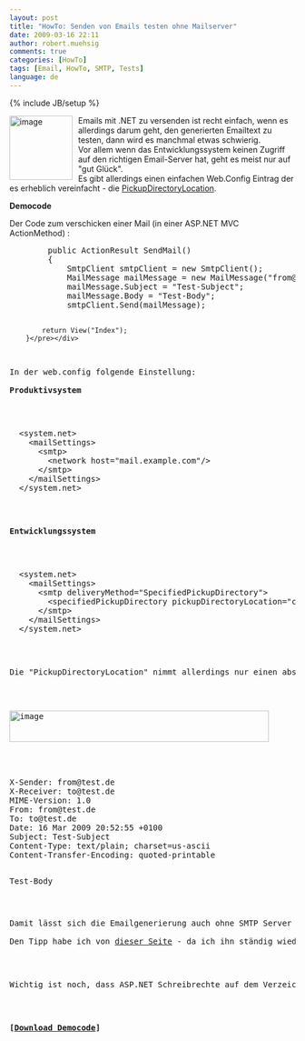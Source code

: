 ```yaml
---
layout: post
title: "HowTo: Senden von Emails testen ohne Mailserver"
date: 2009-03-16 22:11
author: robert.muehsig
comments: true
categories: [HowTo]
tags: [Email, HowTo, SMTP, Tests]
language: de
---
```

{% include JB/setup %}
<p><a href="{{BASE_PATH}}/assets/wp-images/image675.png"><img style="border-right: 0px; border-top: 0px; margin: 0px 10px 0px 0px; border-left: 0px; border-bottom: 0px" height="113" alt="image" src="{{BASE_PATH}}/assets/wp-images/image-thumb653.png" width="111" align="left" border="0" /></a>Emails mit .NET zu versenden ist recht einfach, wenn es allerdings darum geht, den generierten Emailtext zu testen, dann wird es manchmal etwas schwierig.     <br />Vor allem wenn das Entwicklungssystem keinen Zugriff auf den richtigen Email-Server hat, geht es meist nur auf &quot;gut Gl&#252;ck&quot;.    <br />Es gibt allerdings einen einfachen Web.Config Eintrag der es erheblich vereinfacht - die <a href="http://msdn.microsoft.com/en-us/library/system.net.mail.smtpclient.pickupdirectorylocation.aspx">PickupDirectoryLocation</a>.</p> 
<!--more-->
  <p><strong>Democode</strong></p>  <p>Der Code zum verschicken einer Mail (in einer ASP.NET MVC ActionMethod) :</p>  <div class="wlWriterSmartContent" id="scid:812469c5-0cb0-4c63-8c15-c81123a09de7:b3619f40-712e-4a45-9d61-cf439f127b51" style="padding-right: 0px; display: inline; padding-left: 0px; float: none; padding-bottom: 0px; margin: 0px; padding-top: 0px"><pre name="code" class="c#">        public ActionResult SendMail()
        {
            SmtpClient smtpClient = new SmtpClient();
            MailMessage mailMessage = new MailMessage("from@test.de", "to@test.de");
            mailMessage.Subject = "Test-Subject";
            mailMessage.Body = "Test-Body";
            smtpClient.Send(mailMessage);

            return View("Index");
        }</pre></div>

<p>In der web.config folgende Einstellung:
  <br /><strong>Produktivsystem</strong></p>

<div class="wlWriterSmartContent" id="scid:812469c5-0cb0-4c63-8c15-c81123a09de7:6be1f35f-e9ad-4fb3-9ea0-0a84f63ccd5f" style="padding-right: 0px; display: inline; padding-left: 0px; float: none; padding-bottom: 0px; margin: 0px; padding-top: 0px"><pre name="code" class="c#">  &lt;system.net&gt;
    &lt;mailSettings&gt;
      &lt;smtp&gt;
        &lt;network host="mail.example.com"/&gt;
      &lt;/smtp&gt;
    &lt;/mailSettings&gt;
  &lt;/system.net&gt;</pre></div>

<p><strong>Entwicklungssystem</strong></p>

<div class="wlWriterSmartContent" id="scid:812469c5-0cb0-4c63-8c15-c81123a09de7:2a307ade-d6ac-40f2-a31b-4cf697f1f915" style="padding-right: 0px; display: inline; padding-left: 0px; float: none; padding-bottom: 0px; margin: 0px; padding-top: 0px"><pre name="code" class="c#">  &lt;system.net&gt;
    &lt;mailSettings&gt;
      &lt;smtp deliveryMethod="SpecifiedPickupDirectory"&gt;
        &lt;specifiedPickupDirectory pickupDirectoryLocation="c:\temp\maildrop\"/&gt;
      &lt;/smtp&gt;
    &lt;/mailSettings&gt;
  &lt;/system.net&gt;</pre></div>

<p>Die &quot;PickupDirectoryLocation&quot; nimmt allerdings nur einen absoluten Pfad entgegen. Wenn man nun den Code aufruft, dann werden die Emails in den angegebenen Verzeichnis abgelegt:</p>

<p><a href="{{BASE_PATH}}/assets/wp-images/image676.png"><img style="border-right: 0px; border-top: 0px; border-left: 0px; border-bottom: 0px" height="55" alt="image" src="{{BASE_PATH}}/assets/wp-images/image-thumb654.png" width="457" border="0" /></a> </p>

<div class="wlWriterSmartContent" id="scid:812469c5-0cb0-4c63-8c15-c81123a09de7:3ec0c126-08a7-4ec2-9aa4-821f6c406b2b" style="padding-right: 0px; display: inline; padding-left: 0px; float: none; padding-bottom: 0px; margin: 0px; padding-top: 0px"><pre name="code" class="c#">X-Sender: from@test.de
X-Receiver: to@test.de
MIME-Version: 1.0
From: from@test.de
To: to@test.de
Date: 16 Mar 2009 20:52:55 +0100
Subject: Test-Subject
Content-Type: text/plain; charset=us-ascii
Content-Transfer-Encoding: quoted-printable

Test-Body
</pre></div>

<p>Damit l&#228;sst sich die Emailgenerierung auch ohne SMTP Server testen.
  <br />Den Tipp habe ich von <a href="http://blog.donnfelker.com/post/Sending-Email-in-a-Development-Environment-without-an-SMTP-Server.aspx">dieser Seite</a> - da ich ihn st&#228;ndig wieder Suche, habe ich ihn jetzt ebenfalls auch gebloggt ;)</p>

<p>Wichtig ist noch, dass ASP.NET Schreibrechte auf dem Verzeichnis hat.</p>

<p><strong>[<a href="{{BASE_PATH}}/assets/files/democode/testingemails/testingemails.zip">Download Democode</a>]</strong></p>
